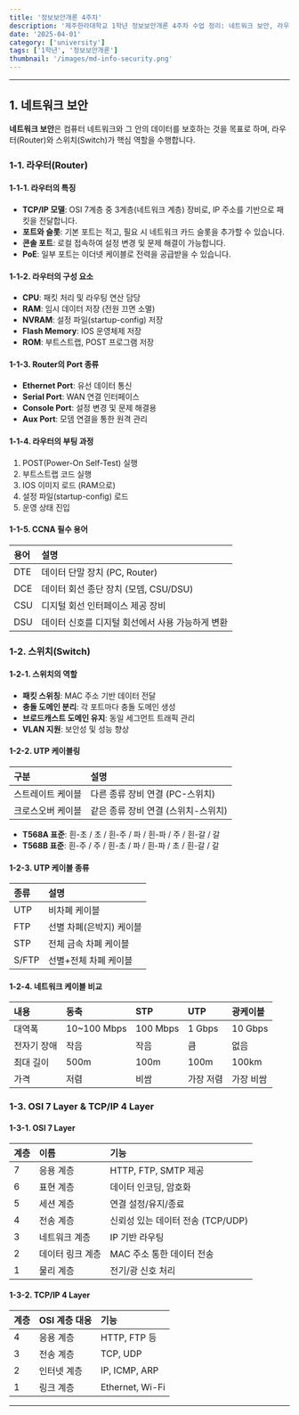 ```yaml
---
title: '정보보안개론 4주차'
description: '제주한라대학교 1학년 정보보안개론 4주차 수업 정리: 네트워크 보안, 라우터와 스위치, OSI 7계층 및 TCP/IP 포함'
date: '2025-04-01'
category: ['university']
tags: ['1학년', '정보보안개론']
thumbnail: '/images/md-info-security.png'
---
```


---

## 1. 네트워크 보안

**네트워크 보안**은 컴퓨터 네트워크와 그 안의 데이터를 보호하는 것을 목표로 하며, 라우터(Router)와 스위치(Switch)가 핵심 역할을 수행합니다.

### 1-1. 라우터(Router)

#### 1-1-1. 라우터의 특징

- **TCP/IP 모델**: OSI 7계층 중 3계층(네트워크 계층) 장비로, IP 주소를 기반으로 패킷을 전달합니다.
- **포트와 슬롯**: 기본 포트는 적고, 필요 시 네트워크 카드 슬롯을 추가할 수 있습니다.
- **콘솔 포트**: 로컬 접속하여 설정 변경 및 문제 해결이 가능합니다.
- **PoE**: 일부 포트는 이더넷 케이블로 전력을 공급받을 수 있습니다.

#### 1-1-2. 라우터의 구성 요소

- **CPU**: 패킷 처리 및 라우팅 연산 담당
- **RAM**: 임시 데이터 저장 (전원 끄면 소멸)
- **NVRAM**: 설정 파일(startup-config) 저장
- **Flash Memory**: IOS 운영체제 저장
- **ROM**: 부트스트랩, POST 프로그램 저장

#### 1-1-3. Router의 Port 종류

- **Ethernet Port**: 유선 데이터 통신
- **Serial Port**: WAN 연결 인터페이스
- **Console Port**: 설정 변경 및 문제 해결용
- **Aux Port**: 모뎀 연결을 통한 원격 관리

#### 1-1-4. 라우터의 부팅 과정

1. POST(Power-On Self-Test) 실행
2. 부트스트랩 코드 실행
3. IOS 이미지 로드 (RAM으로)
4. 설정 파일(startup-config) 로드
5. 운영 상태 진입

#### 1-1-5. CCNA 필수 용어

| 용어 | 설명                                             |
| :--- | :----------------------------------------------- |
| DTE  | 데이터 단말 장치 (PC, Router)                    |
| DCE  | 데이터 회선 종단 장치 (모뎀, CSU/DSU)            |
| CSU  | 디지털 회선 인터페이스 제공 장비                 |
| DSU  | 데이터 신호를 디지털 회선에서 사용 가능하게 변환 |

### 1-2. 스위치(Switch)

#### 1-2-1. 스위치의 역할

- **패킷 스위칭**: MAC 주소 기반 데이터 전달
- **충돌 도메인 분리**: 각 포트마다 충돌 도메인 생성
- **브로드캐스트 도메인 유지**: 동일 세그먼트 트래픽 관리
- **VLAN 지원**: 보안성 및 성능 향상

#### 1-2-2. UTP 케이블링

| 구분              | 설명                                |
| :---------------- | :---------------------------------- |
| 스트레이트 케이블 | 다른 종류 장비 연결 (PC-스위치)     |
| 크로스오버 케이블 | 같은 종류 장비 연결 (스위치-스위치) |

- **T568A 표준**: 흰-초 / 초 / 흰-주 / 파 / 흰-파 / 주 / 흰-갈 / 갈
- **T568B 표준**: 흰-주 / 주 / 흰-초 / 파 / 흰-파 / 초 / 흰-갈 / 갈

#### 1-2-3. UTP 케이블 종류

| 종류  | 설명                     |
| :---- | :----------------------- |
| UTP   | 비차폐 케이블            |
| FTP   | 선별 차폐(은박지) 케이블 |
| STP   | 전체 금속 차폐 케이블    |
| S/FTP | 선별+전체 차폐 케이블    |

#### 1-2-4. 네트워크 케이블 비교

| 내용        | 동축        | STP      | UTP       | 광케이블  |
| :---------- | :---------- | :------- | :-------- | :-------- |
| 대역폭      | 10~100 Mbps | 100 Mbps | 1 Gbps    | 10 Gbps   |
| 전자기 장애 | 작음        | 작음     | 큼        | 없음      |
| 최대 길이   | 500m        | 100m     | 100m      | 100km     |
| 가격        | 저렴        | 비쌈     | 가장 저렴 | 가장 비쌈 |

### 1-3. OSI 7 Layer & TCP/IP 4 Layer

#### 1-3-1. OSI 7 Layer

| 계층 | 이름             | 기능                              |
| :--- | :--------------- | :-------------------------------- |
| 7    | 응용 계층        | HTTP, FTP, SMTP 제공              |
| 6    | 표현 계층        | 데이터 인코딩, 암호화             |
| 5    | 세션 계층        | 연결 설정/유지/종료               |
| 4    | 전송 계층        | 신뢰성 있는 데이터 전송 (TCP/UDP) |
| 3    | 네트워크 계층    | IP 기반 라우팅                    |
| 2    | 데이터 링크 계층 | MAC 주소 통한 데이터 전송         |
| 1    | 물리 계층        | 전기/광 신호 처리                 |

#### 1-3-2. TCP/IP 4 Layer

| 계층 | OSI 계층 대응 | 기능            |
| :--- | :------------ | :-------------- |
| 4    | 응용 계층     | HTTP, FTP 등    |
| 3    | 전송 계층     | TCP, UDP        |
| 2    | 인터넷 계층   | IP, ICMP, ARP   |
| 1    | 링크 계층     | Ethernet, Wi-Fi |

---
